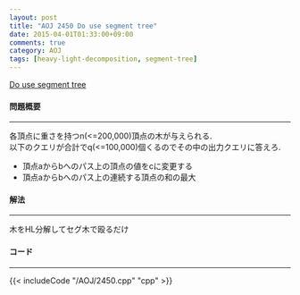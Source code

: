 ```yaml
---
layout: post
title: "AOJ 2450 Do use segment tree"
date: 2015-04-01T01:33:00+09:00
comments: true
category: AOJ
tags: [heavy-light-decomposition, segment-tree]
---
```


[Do use segment tree](http://judge.u-aizu.ac.jp/onlinejudge/description.jsp?id=2450)

#### 問題概要

****

各頂点に重さを持つn(<=200,000)頂点の木が与えられる.  
以下のクエリが合計でq(<=100,000)個くるのでその中の出力クエリに答えろ.  

* 頂点aからbへのパス上の頂点の値をcに変更する
* 頂点aからbへのパス上の連続する頂点の和の最大

#### 解法

****

木をHL分解してセグ木で殴るだけ

#### コード

****

{{< includeCode "/AOJ/2450.cpp" "cpp" >}}
